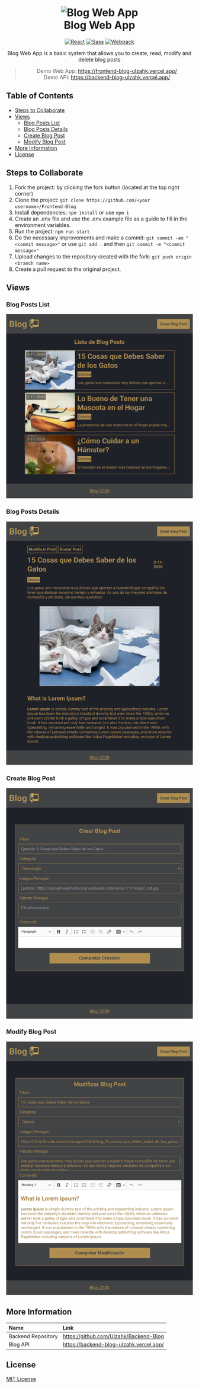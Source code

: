 <h1 align="center">
    <img alt="Blog Web App" src="https://www.iconsdb.com/icons/preview/color/D0A85C/google-blog-search-xxl.png" width="100">
  <br>Blog Web App<br>
</h1>
<p align="center"><p>

<div align="center">

  [![React](https://img.shields.io/badge/-React.js 17.0-282C34?style=flat&logo=React)](https://reactjs.org)
  [![Sass](https://img.shields.io/badge/-Sass 4.14-F2F2F2?style=flat&logo=Sass)](https://sass-lang.com)
  [![Webpack](https://img.shields.io/badge/-Webpack 4.44-282C34?style=flat&logo=webpack)](https://webpack.js.org)
</div>
<p align="center">Blog Web App is a basic system that allows you to create, read, modify and delete blog posts</p>

<div align="center">

> Demo Web App: https://frontend-blog-ulzahk.vercel.app/   
> Demo API: https://backend-blog-ulzahk.vercel.app/
</div>




## Table of Contents
- [Steps to Collaborate](#steps-to-collaborate)
- [Views](#views)
  - [Blog Posts List](#blog-posts-list)
  - [Blog Posts Details](#blog-posts-details)
  - [Create Blog Post](#create-blog-post)
  - [Modify Blog Post](#modify-blog-post)
- [More Information](#more-information)
- [License](#license)

## Steps to Collaborate

1. Fork the project: by clicking the fork button (located at the top right corner)
2. Clone the project: `git clone https://github.com/<your username>/Frontend-Blog`
3. Install dependencies: `npm install` or use `npm i`
4. Create an .env file and use the .env.example file as a guide to fill in the environment variables.
5. Run the project: `npm run start`
6. Do the necessary improvements and make a commit: `git commit -am "<commit message>"` or use `git add .` and then `git commit -m "<commit message>"`
7. Upload changes to the repository created with the fork: `git push origin <branch name>`
8. Create a pull request to the original project.

## Views

### Blog Posts List
<div align="center">
    <img alt="Blog posts list view" src="./src/assets/static/Blog-posts-list.png">
</div>

### Blog Posts Details
<div align="center">
    <img alt="Blog post details view" src="./src/assets/static/Blog-post-details.png">
</div>

### Create Blog Post
<div align="center">
    <img alt="Create blog post view" src="./src/assets/static/Create-blog-post.png">
</div>

### Modify Blog Post
<div align="center">
    <img alt="Create blog post view" src="./src/assets/static/Modify-blog-post.png">
</div>

## More Information

| Name                      | Link                                                                          |
| :-------------------------| :---------------------------------------------------------------------------- |
| Backend  Repository       | https://github.com/Ulzahk/Backend-Blog                                        |
| Blog API                  | https://backend-blog-ulzahk.vercel.app/                                       |

## License

[MIT License](https://github.com/Ulzahk/Frontend-Blog/blob/main/LICENSE)